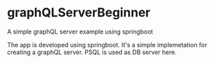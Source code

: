 # graphQLServerBeginner
A simple graphQL server example using springboot

The app is developed using springboot. It's a simple implemetation for creating a graphQL server. PSQL is used as DB server here.
